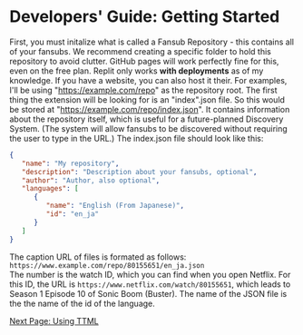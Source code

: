 # Developers' Guide: Getting Started
First, you must initalize what is called a Fansub Repository - this contains all of your fansubs.
We recommend creating a specific folder to hold this repository to avoid clutter.
GitHub pages will work perfectly fine for this, even on the free plan. Replit only works **with deployments** as of my knowledge.
If you have a website, you can also host it their.
For examples, I'll be using "https://example.com/repo" as the repository root.
The first thing the extension will be looking for is an "index".json file. So this would be stored at "https://example.com/repo/index.json".
It contains information about the repository itself, which is useful for a future-planned Discovery System.
(The system will allow fansubs to be discovered without requiring the user to type in the URL.)
The index.json file should look like this:

```json
{
   "name": "My repository",
   "description": "Description about your fansubs, optional",
   "author": "Author, also optional",
   "languages": [
      {
         "name": "English (From Japanese)",
         "id": "en_ja"
      }
   ]
}
```

The caption URL of files is formated as follows: `https://www.example.com/repo/80155651/en_ja.json`<br/>
The number is the watch ID, which you can find when you open Netflix. For this ID, the URL is `https://www.netflix.com/watch/80155651`, which leads to Season 1 Episode 10 of Sonic Boom (Buster). The name of the JSON file is the the name of the id of the language.

[Next Page: Using TTML](/Developers/Using%20TTML.md)

